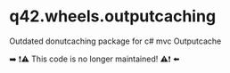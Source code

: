 # q42.wheels.outputcaching
Outdated donutcaching package for c# mvc Outputcache

:arrow_right: :exclamation::warning: This code is no longer maintained! :warning::exclamation: :arrow_left:
